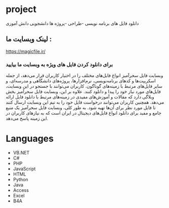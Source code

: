 # project
دانلود فایل های برنامه نویسی -طراحی -پروژه ها دانشجویی دانش آموزی
## لینک وبسایت ما :

https://magicfile.ir/

### برای دانلود کردن فایل های ویژه به وبسایت ما بیایید
وبسایت فایل سحرآمیز انواع فایل‌های مختلف را در اختیار کاربران قرار می‌دهد، از جمله اسکریپت‌ها و کدهای برنامه‌نویسی، نرم‌افزارها، پروژه‌های دانشگاهی و مدرسه‌ای، و سایر فایل‌های مرتبط با زمینه‌های گوناگون. کاربران می‌توانند با جستجو در این وبسایت، فایل‌های مورد نیاز خود را پیدا و دانلود کنند.
علاوه بر این، وبسایت فایل سحرآمیز بخش وبلاگی دارد که مقالات و آموزش‌های مفیدی در زمینه‌های مرتبط با دانلود فایل ارائه می‌دهد. همچنین کاربران می‌توانند درخواست فایل خود را به تیم این وبسایت ارسال کنند تا فایل مورد نظر برای آن‌ها تهیه شود.
به طور کلی، وبسایت فایل سحرآمیز یک منبع جامع و مفید برای دانلود انواع فایل‌های دیجیتال در ایران است که به نیازهای کاربران در این زمینه پاسخ می‌دهد.
# Languages
- VB.NET
- C#
- PHP
- JavaScript 
- HTML
- Python
- Java
- Access
- Excel
- B4A
